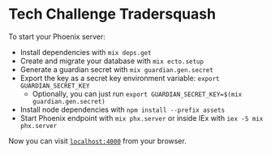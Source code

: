 # Tech Challenge Tradersquash

To start your Phoenix server:

  * Install dependencies with `mix deps.get`
  * Create and migrate your database with `mix ecto.setup`
  * Generate a guardian secret with `mix guardian.gen.secret`
  * Export the key as a secret key environment variable: `export GUARDIAN_SECRET_KEY`
    * Optionally, you can just run `export GUARDIAN_SECRET_KEY=$(mix guardian.gen.secret)`
  * Install node dependencies with `npm install --prefix assets`
  * Start Phoenix endpoint with `mix phx.server` or inside IEx with `iex -S mix phx.server`

Now you can visit [`localhost:4000`](http://localhost:4000) from your browser.
